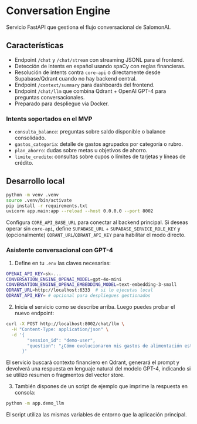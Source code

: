 # Conversation Engine

Servicio FastAPI que gestiona el flujo conversacional de SalomonAI.

## Características

- Endpoint `/chat` y `/chat/stream` con streaming JSONL para el frontend.
- Detección de intents en español usando spaCy con reglas financieras.
- Resolución de intents contra `core-api` o directamente desde Supabase/Qdrant cuando no hay backend central.
- Endpoint `/context/summary` para dashboards del frontend.
- Endpoint `/chat/llm` que combina Qdrant + OpenAI GPT-4 para preguntas conversacionales.
- Preparado para despliegue vía Docker.

### Intents soportados en el MVP

- `consulta_balance`: preguntas sobre saldo disponible o balance consolidado.
- `gastos_categoria`: detalle de gastos agrupados por categoría o rubro.
- `plan_ahorro`: dudas sobre metas u objetivos de ahorro.
- `limite_credito`: consultas sobre cupos o límites de tarjetas y líneas de crédito.

## Desarrollo local

```bash
python -m venv .venv
source .venv/bin/activate
pip install -r requirements.txt
uvicorn app.main:app --reload --host 0.0.0.0 --port 8002
```

Configura `CORE_API_BASE_URL` para conectar al backend principal.
Si deseas operar sin `core-api`, define `SUPABASE_URL` + `SUPABASE_SERVICE_ROLE_KEY`
y (opcionalmente) `QDRANT_URL`/`QDRANT_API_KEY` para habilitar el modo directo.

### Asistente conversacional con GPT-4

1. Define en tu `.env` las claves necesarias:

```bash
OPENAI_API_KEY=sk-...
CONVERSATION_ENGINE_OPENAI_MODEL=gpt-4o-mini
CONVERSATION_ENGINE_OPENAI_EMBEDDING_MODEL=text-embedding-3-small
QDRANT_URL=http://localhost:6333  # si lo ejecutas local
QDRANT_API_KEY= # opcional para despliegues gestionados
```

2. Inicia el servicio como se describe arriba. Luego puedes probar el nuevo endpoint:

```bash
curl -X POST http://localhost:8002/chat/llm \
  -H "Content-Type: application/json" \
  -d '{
        "session_id": "demo-user",
        "question": "¿Cómo evolucionaron mis gastos de alimentación este mes?"
      }'
```

El servicio buscará contexto financiero en Qdrant, generará el prompt y devolverá una
respuesta en lenguaje natural del modelo GPT-4, indicando si se utilizó resumen o
fragmentos del vector store.

3. También dispones de un script de ejemplo que imprime la respuesta en consola:

```bash
python -m app.demo_llm
```

El script utiliza las mismas variables de entorno que la aplicación principal.
